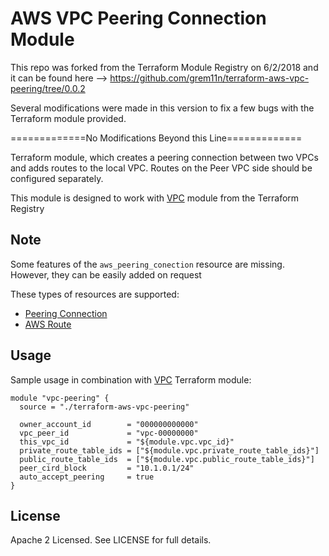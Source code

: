 # AWS VPC Peering Connection Module
This repo was forked from the Terraform Module Registry on 6/2/2018 and it can be found here --> https://github.com/grem11n/terraform-aws-vpc-peering/tree/0.0.2

Several modifications were made in this version to fix a few bugs with the Terraform module provided.

=============No Modifications Beyond this Line=============

Terraform module, which creates a peering connection between two VPCs and adds routes to the local VPC.
Routes on the Peer VPC side should be configured separately.

This module is designed to work with [VPC](https://registry.terraform.io/modules/terraform-aws-modules/vpc/aws/) module from the Terraform Registry

Note
----
Some features of the `aws_peering_conection` resource are missing. However, they can be easily added on request

These types of resources are supported:

* [Peering Connection](https://www.terraform.io/docs/providers/aws/d/vpc_peering_connection.html)
* [AWS Route](https://www.terraform.io/docs/providers/aws/r/route.html)

Usage
-----
Sample usage in combination with [VPC](https://registry.terraform.io/modules/terraform-aws-modules/vpc/aws/) Terraform module:

```hc1
module "vpc-peering" {
  source = "./terraform-aws-vpc-peering"

  owner_account_id        = "000000000000"
  vpc_peer_id             = "vpc-00000000"
  this_vpc_id             = "${module.vpc.vpc_id}"
  private_route_table_ids = ["${module.vpc.private_route_table_ids}"]
  public_route_table_ids  = ["${module.vpc.public_route_table_ids}"]
  peer_cird_block         = "10.1.0.1/24"
  auto_accept_peering     = true
}
```

License
-------
Apache 2 Licensed. See LICENSE for full details.
